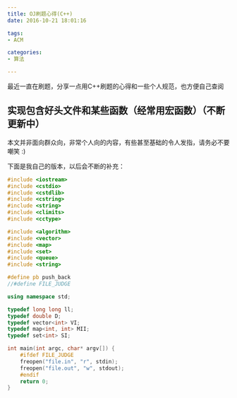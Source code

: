 ```yaml
---
title: OJ刷题心得(C++)
date: 2016-10-21 18:01:16

tags:
- ACM

categories:
- 算法

---
```


最近一直在刷题，分享一点用C++刷题的心得和一些个人规范，也方便自己查阅

<!-- more -->

## 实现包含好头文件和某些函数（经常用宏函数）（不断更新中）

本文并非面向群众向，非常个人向的内容，有些甚至基础的令人发指，请务必不要嘲笑 :)

下面是我自己的版本，以后会不断的补充：

``` C++
#include <iostream>
#include <cstdio>
#include <cstdlib>
#include <cstring>
#include <string>
#include <climits>
#include <cctype>

#include <algorithm>
#include <vector>
#include <map>
#include <set>
#include <queue>
#include <string>

#define pb push_back
//#define FILE_JUDGE

using namespace std;

typedef long long ll;
typedef double D;
typedef vector<int> VI;
typedef map<int, int> MII;
typedef set<int> SI;

int main(int argc, char* argv[]) {
    #ifdef FILE_JUDGE
    freopen("file.in", "r", stdin);
    freopen("file.out", "w", stdout);
    #endif
    return 0;
}
```
